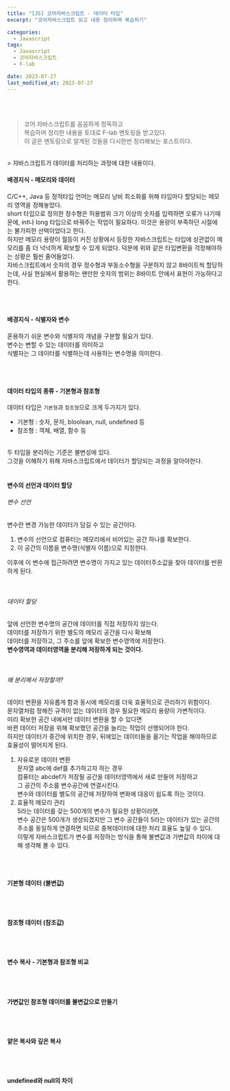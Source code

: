 ```yaml
---
title: "[JS] 코어자바스크립트 - 데이터 타입"
excerpt: "코어자바스크립트 읽고 내용 정리하며 복습하기"

categories:
  - Javascript
tags:
  - Javascript
  - 코어자바스크립트
  - F-lab

date: 2023-07-27
last_modified_at: 2023-07-27
---
```


<br>
<br>

> 코어 자바스크립트를 꼼꼼하게 정독하고<br>
> 복습하며 정리한 내용을 토대로 F-lab 멘토링을 받고있다.<br>
> 이 글은 멘토링으로 알게된 것들을 다시한번 정리해보는 포스트이다.<br>

<br>
> 자바스크립트가 데이터를 처리하는 과정에 대한 내용이다.

<br>

#### 배경지식 - 메모리와 데이터

C/C++, Java 등 정적타입 언어는 메모리 낭비 최소화를 위해 타입마다 할당되는 메모리 영역을 정해놓았다.<br>
short 타입으로 정의한 정수형은 허용범위 크기 이상의 숫자를 입력하면 오류가 나기때문에, int나 long 타입으로 바꿔주는 작업이 필요하다. 이것은 용량이 부족하던 시절에는 불가피한 선택이었다고 한다.
<br>
하지만 메모리 용량이 월등이 커진 상황에서 등장한 자바스크립트는 타입에 상관없이 메모리를 좀 더 넉넉하게 확보할 수 있게 되었다. 덕분에 위와 같은 타입변환을 걱정해야하는 상황은 훨씬 줄어들었다.
<br>
자바스크립트에서 숫자의 경우 정수형과 부동소수형을 구분하지 않고 8바이트씩 할당하는데, 사실 현실에서 활용하는 왠만한 숫자의 범위는 8바이트 안에서 표현이 가능하다고 한다.

<br>
<br>

#### 배경지식 - 식별자와 변수

혼용하기 쉬운 변수와 식별자의 개념을 구분할 필요가 있다.<br>
변수는 변할 수 있는 데이터를 의미하고<br>
식별자는 그 데이터를 식별하는데 사용하는 변수명을 의미한다.

<br>
<br>

#### 데이터 타입의 종류 - 기본형과 참조형

데이터 타입은 `기본형`과 `참조형`으로 크게 두가지가 있다.

- 기본형 : 숫자, 문자, bloolean, null, undefined 등
- 참조형 : 객체, 배열, 함수 등

<br>
두 타입을 분리하는 기준은 불변성에 있다.<br>
그것을 이해하기 위해 자바스크립트에서 데이터가 할당되는 과정을 알아야한다.

<br>
<br>

#### 변수의 선언과 데이터 할당

###### 변수 선언

변수란 변경 가능한 데이터가 담길 수 있는 공간이다.

1. 변수의 선언으로 컴퓨터는 메모리에서 비어있는 공간 하나를 확보한다.
2. 이 공간의 이름을 변수명(식별자 이름)으로 지정한다.

이후에 이 변수에 접근하려면 변수명이 가지고 있는 데이터주소값을 찾아 데이터를 반환하게 된다.

<br>

###### 데이터 할당

앞에 선언한 변수명의 공간에 데이터를 직접 저장하지 않는다.<br>
데이터를 저장하기 위한 별도의 메모리 공간을 다시 확보해<br>
데이터를 저장하고, 그 주소를 앞에 확보한 변수영역에 저장한다.<br>
**변수영역과 데이터영역을 분리해 저장하게 되는 것이다.**

<br>

###### 왜 분리해서 저장할까?

데이터 변환을 자유롭게 함과 동시에 메모리를 더욱 효율적으로 관리하기 위함이다.<br>
문자열처럼 정해진 규격이 없는 데이터의 경우 필요한 메모리 용량이 가변적이다.<br>
미리 확보한 공간 내에서만 데이터 변환을 할 수 있다면<br>
바뀐 데이터 저장을 위해 확보했던 공간을 늘리는 작업이 선행되어야 한다.<br>
하지만 데이터가 중간에 위치한 경우, 뒤에있는 데이터들을 옮기는 작업을 해야하므로 효율성이 떨어지게 된다.
<br>

1. 자유로운 데이터 변환<br>
   문자열 abc에 def를 추가하고자 하는 경우<br>
   컴퓨터는 abcdef가 저장될 공간을 데이터영역에서 새로 만들어 저장하고<br>
   그 공간의 주소를 변수공간에 연결시킨다.<br>
   변수와 데이터를 별도의 공간에 저장하여 변화에 대응이 쉽도록 하는 것이다.
   <br>
2. 효율적 메모리 관리<br>
   5라는 데이터를 갖는 500개의 변수가 필요한 상황이라면,<br>
   변수 공간은 500개가 생성되겠지만 그 변수 공간들이 5라는 데이터가 있는 공간의 주소를 동일하게 연결하면 되므로 중복데이터에 대한 처리 효율도 높일 수 있다.
   <br>
   이렇게 자바스크립트가 변수를 저장하는 방식을 통해
   불변값과 가변값의 차이에 대해 생각해 볼 수 있다.

<br>
<br>

#### 기본형 데이터 (불변값)

<br>
<br>

#### 참조형 데이터 (참조값)

<br>
<br>

#### 변수 복사 - 기본형과 참조형 비교

<br>
<br>

#### 가변값인 참조형 데이터를 불변값으로 만들기

<br>
<br>

#### 얕은 복사와 깊은 복사

<br>
<br>

#### undefined와 null의 차이

<br>
<br>

